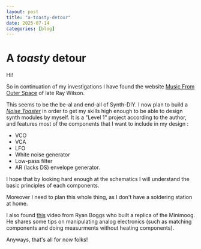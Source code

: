 ```yaml
---
layout: post
title: "a-toasty-detour"
date: 2025-07-14
categories: [blog]
---
```

# A *toasty* detour
Hi!

So in continuation of my investigations I have found the website [Music From
Outer Space](https://musicfromouterspace.com) of late Ray Wilson.

This seems to be the be-al and end-all of Synth-DIY. I now plan to build
a [*Noise
Toaster*](https://musicfromouterspace.com/index.php?CATPARTNO=NOISETOASTERPCB&PROJARG=NOISETOASTER%2FNOISETOASTER.php&MAINTAB=SYNTHDIY&SONGID=NONE&VPW=1430&VPH=570) in order to get my skills high enough to be able to design
synth modules by myself. It is a "Level 1" project according to the author, and
features most of the components that I want to include in my design :
- VCO
- VCA
- LFO
- White noise generator
- Low-pass filter
- AR (lacks DS) envelope generator.

I hope that by looking hard enough at the schematics I will understand the
basic principles of each components.

Moreover I need to plan this whole thing, as I don't have a soldering station
at home.

I also found [this](https://www.youtube.com/watch?v=PATlf0W3m7k) video from
Ryan Boggs who built a replica of the Minimoog. He shares some tips on
manipulating analog electronics (such as matching components and doing
measurments without heating components).

Anyways, that's all for now folks!
